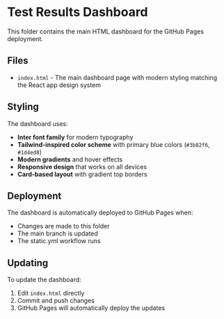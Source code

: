 # Test Results Dashboard

This folder contains the main HTML dashboard for the GitHub Pages deployment.

## Files

- `index.html` - The main dashboard page with modern styling matching the React app design system

## Styling

The dashboard uses:
- **Inter font family** for modern typography
- **Tailwind-inspired color scheme** with primary blue colors (`#3b82f6`, `#1d4ed8`)
- **Modern gradients** and hover effects
- **Responsive design** that works on all devices
- **Card-based layout** with gradient top borders

## Deployment

The dashboard is automatically deployed to GitHub Pages when:
- Changes are made to this folder
- The main branch is updated
- The static.yml workflow runs

## Updating

To update the dashboard:
1. Edit `index.html` directly
2. Commit and push changes
3. GitHub Pages will automatically deploy the updates
